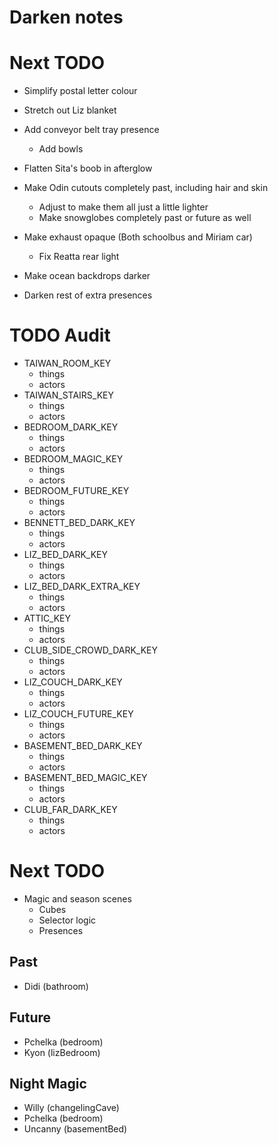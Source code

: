 # Darken notes

# Next TODO
* Simplify postal letter colour
* Stretch out Liz blanket
* Add conveyor belt tray presence
    * Add bowls
* Flatten Sita's boob in afterglow
* Make Odin cutouts completely past, including hair and skin
    * Adjust to make them all just a little lighter
    * Make snowglobes completely past or future as well
* Make exhaust opaque (Both schoolbus and Miriam car)
    * Fix Reatta rear light
* Make ocean backdrops darker

* Darken rest of extra presences

# TODO Audit
* TAIWAN_ROOM_KEY
    * things
    * actors
* TAIWAN_STAIRS_KEY
    * things
    * actors
* BEDROOM_DARK_KEY
    * things
    * actors
* BEDROOM_MAGIC_KEY
    * things
    * actors
* BEDROOM_FUTURE_KEY
    * things
    * actors
* BENNETT_BED_DARK_KEY
    * things
    * actors
* LIZ_BED_DARK_KEY
    * things
    * actors
* LIZ_BED_DARK_EXTRA_KEY
    * things
    * actors
* ATTIC_KEY
    * things
    * actors
* CLUB_SIDE_CROWD_DARK_KEY
    * things
    * actors
* LIZ_COUCH_DARK_KEY
    * things
    * actors
* LIZ_COUCH_FUTURE_KEY
    * things
    * actors
* BASEMENT_BED_DARK_KEY
    * things
    * actors
* BASEMENT_BED_MAGIC_KEY
    * things
    * actors
* CLUB_FAR_DARK_KEY
    * things
    * actors

# Next TODO
* Magic and season scenes
    * Cubes
    * Selector logic
    * Presences

## Past
* Didi (bathroom)

## Future
* Pchelka (bedroom)
* Kyon (lizBedroom)

## Night Magic
* Willy (changelingCave)
* Pchelka (bedroom)
* Uncanny (basementBed)